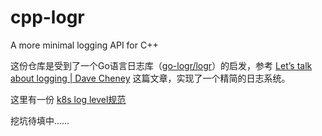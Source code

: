 # cpp-logr
A more minimal logging API for C++

这份仓库是受到了一个Go语言日志库（[go-logr/logr](https://github.com/go-logr/logr)）的启发，参考 [Let’s talk about logging | Dave Cheney](https://dave.cheney.net/2015/11/05/lets-talk-about-logging) 这篇文章，实现了一个精简的日志系统。

这里有一份 [k8s log level规范](https://github.com/kubernetes/community/blob/master/contributors/devel/sig-instrumentation/logging.md)

挖坑待填中……